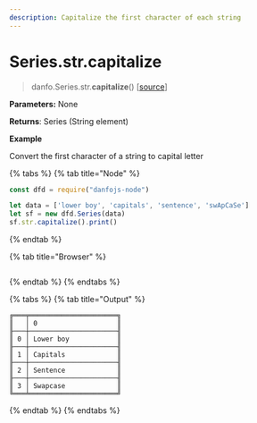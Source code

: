 ```yaml
---
description: Capitalize the first character of each string
---
```


# Series.str.capitalize

> danfo.Series.str.**capitalize**\(\)       \[[source](https://github.com/opensource9ja/danfojs/blob/master/danfojs/src/core/strings.js#L46)\]

**Parameters:** None

**Returns**:  Series \(String element\)

**Example**

Convert  the first character of a string to capital letter

{% tabs %}
{% tab title="Node" %}
```javascript
const dfd = require("danfojs-node")

let data = ['lower boy', 'capitals', 'sentence', 'swApCaSe']
let sf = new dfd.Series(data)
sf.str.capitalize().print()
```
{% endtab %}

{% tab title="Browser" %}
```

```
{% endtab %}
{% endtabs %}

{% tabs %}
{% tab title="Output" %}
```text
╔═══╤══════════════════════╗
║   │ 0                    ║
╟───┼──────────────────────╢
║ 0 │ Lower boy            ║
╟───┼──────────────────────╢
║ 1 │ Capitals             ║
╟───┼──────────────────────╢
║ 2 │ Sentence             ║
╟───┼──────────────────────╢
║ 3 │ Swapcase             ║
╚═══╧══════════════════════╝
```
{% endtab %}
{% endtabs %}

